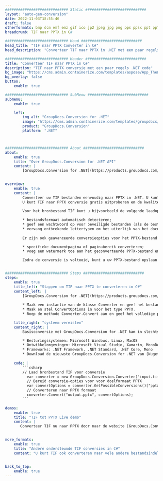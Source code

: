 ```yaml
---
############################# Static ############################
layout: "auto-gen-conversion"
date: 2022-11-03T18:55:46
draft: false
otherformats: bmp dcm emf emz gif ico jp2 jpeg jpg png pps ppsx ppt pptx psb psd svg svgz tga tif tiff webp wmf wmz
breadcrumb: TIF naar PPTX in C#

############################# Head ############################
head_title: "TIF naar PPTX Converter in C#"
head_description: "Converteer TIF naar PPTX in .NET met een paar regels code. Gebruik de GroupDocs Document Conversion API om meer dan 160 bestandsformaten te converteren."

############################# Header ############################
title: "Converteer TIF naar PPTX in C#"
description: "TIF naar PPTX conversie met een paar regels .NET code"
bg_image: "https://cms.admin.containerize.com/templates/aspose/App_Themes/V3/images/bg/header1.png"
bg_overlay: false
button:
    enable: true

############################# SubMenu ############################
submenu:
    enable: true

    left:
        img_alt: "GroupDocs.Conversion for .NET"
        image: "https://cms.admin.containerize.com/templates/groupdocs/images/product-logos/90x90-noborder/groupdocs-conversion-net.png"
        product: "GroupDocs.Conversion"
        platform: ".NET"



############################# About ############################
about:
    enable: true
    title: "Over GroupDocs.Conversion for .NET API"
    content: |
        [GroupDocs.Conversion for .NET](https://products.groupdocs.com/conversion/net/) kan worden gebruikt om Microsoft Word, Excel, PowerPoint, PDF, Visio en andere formaten te converteren. GroupDocs.Conversion is een standalone API die geschikt is voor back-end en interne systemen waar hoge prestaties vereist zijn. Het is niet afhankelijk van software zoals Microsoft of Open Office.
    

overview:
    enable: true
    content: |
        Converteer uw TIF bestanden eenvoudig naar PPTX in .NET. U kunt slechts een paar C# coderegels gebruiken op elk platform naar keuze, zoals - Windows, Linux, macOS.
        U kunt TIF naar PPTX conversie gratis uitproberen en de kwaliteit van de conversieresultaten evalueren. Naast eenvoudige scenario's voor bestandsconversie kunt u meer geavanceerde opties proberen voor het laden van het bronbestand TIF en voor het opslaan van het PPTX-uitvoerresultaat. 
        
        Voor het bronbestand TIF kunt u bijvoorbeeld de volgende laadopties gebruiken:

        * bestandsformaat automatisch detecteren;
        * geef een wachtwoord op voor beveiligde bestanden (als de bestandsindeling dit ondersteunt);
        * vervang ontbrekende lettertypen om het uiterlijk van het document te behouden.
        
        Er zijn ook geavanceerde conversieopties voor het PPTX-bestand:

        * specifieke documentpagina of paginabereik converteren;
        * voeg een watermerk toe aan het geconverteerde PPTX-bestand en nog veel meer.

        Zodra de conversie is voltooid, kunt u uw PPTX-bestand opslaan in het lokale bestandspad of in opslag van derden, zoals FTP, Amazon S3, Google Drive, Dropbox enz. Let op: om TIF naar {{ te converteren) TO}} er is geen extra software nodig, zoals MS Office, Open Office, Adobe Acrobat Reader enz.


############################# Steps ############################
steps:
    enable: true
    title_left: "Stappen om TIF naar PPTX te converteren in C#"
    content_left: |
        [GroupDocs.Conversion for .NET](https://products.groupdocs.com/conversion/net/) maakt het gemakkelijk voor ontwikkelaars om een ​​TIF bestand naar PPTX te converteren met een paar regels code.
        
        * Maak een instantie van de klasse Converter en geef het bestand TIF het volledige pad
        * Maak en stel ConvertOptions in voor het type PPTX.
        * Roep de methode Converter.Convert aan en geef het volledige pad en formaat (PPTX) door als parameter

    title_right: "systeem vereisten"
    content_right: |
        Basisconversie met GroupDocs.Conversion for .NET kan in slechts een paar eenvoudige stappen worden gedaan. Onze API's worden ondersteund op alle belangrijke platforms en besturingssystemen. Voordat u de onderstaande code uitvoert, moet u ervoor zorgen dat de volgende vereisten op uw systeem zijn geïnstalleerd.

        * Besturingssystemen: Microsoft Windows, Linux, MacOS
        * Ontwikkelomgevingen: Microsoft Visual Studio, Xamarin, MonoDevelop
        * Frameworks: .NET Framework, .NET Standard, .NET Core, Mono
        * Download de nieuwste GroupDocs.Conversion for .NET van [Nuget](https://www.nuget.org/packages/groupdocs.conversion)
         
    code: |
        ```csharp    
        // Laad bronbestand TIF voor conversie
          var converter = new GroupDocs.Conversion.Converter("input.tif");
          // Bereid conversie-opties voor voor doelformaat PPTX
          var convertOptions = converter.GetPossibleConversions()["pptx"].ConvertOptions;
          // Converteren naar PPTX formaat
          converter.Convert("output.pptx", convertOptions);
        ```

demos:
    enable: true
    title: "TIF tot PPTX Live demo"
    content: |
       Converteer TIF nu naar PPTX door naar de website [GroupDocs.Conversion App](https://products.groupdocs.app/conversion/family) te gaan. Online demo heeft de volgende voordelen:
          

more_formats:
    enable: true
    title: "Andere ondersteunde TIF conversies in C#"
    content: "U kunt TIF ook converteren naar vele andere bestandsindelingen. Zie de lijst hieronder."
       
       
back_to_top:
    enable: true
---
```

